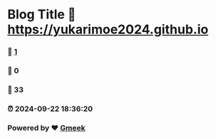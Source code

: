# Blog Title :link: https://yukarimoe2024.github.io 
### :page_facing_up: [1](https://yukarimoe2024.github.io/tag.html) 
### :speech_balloon: 0 
### :hibiscus: 33 
### :alarm_clock: 2024-09-22 18:36:20 
### Powered by :heart: [Gmeek](https://github.com/Meekdai/Gmeek)
